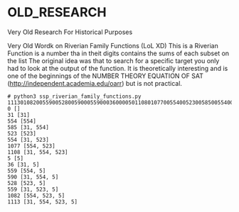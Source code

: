 # OLD_RESEARCH

Very Old Research For Historical Purposes

Very Old Wordk on Riverian Family Functions (LoL XD)
This is a Riverian Function is a number tha in theit digits contains the sums of each subset on the list
The original idea was that to search for a specific target you only had to look at the output of the function.
It is theoretically interesting and is one of the beginnings of the NUMBER THEORY EQUATION OF SAT (http://independent.academia.edu/oarr) but is not practical.


    # python3 ssp_riverian_family_functions.py
    1113010820055900528005900055900036000050110801077005540052300585005540003100000
    0 []
    31 [31]
    554 [554]
    585 [31, 554]
    523 [523]
    554 [31, 523]
    1077 [554, 523]
    1108 [31, 554, 523]
    5 [5]
    36 [31, 5]
    559 [554, 5]
    590 [31, 554, 5]
    528 [523, 5]
    559 [31, 523, 5]
    1082 [554, 523, 5]
    1113 [31, 554, 523, 5]

